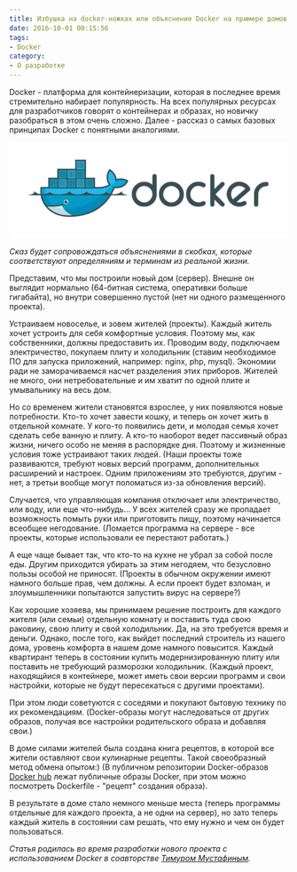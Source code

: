 ```yaml
---
title: Избушка на docker-ножках или объяснение Docker на примере домов
date: 2016-10-01 00:15:56
tags:
- Docker
category:
- О разработке
---
```


Docker - платформа для контейнеризации, которая в последнее время стремительно набирает популярность. На всех популярных ресурсах для разработчиков говорят о контейнерах и образах, но новичку разобраться в этом очень сложно. Далее - рассказ о самых базовых принципах Docker c понятными аналогиями.

<!-- more -->

![](/content/2016/10/docker-house/docker.png)

*Сказ будет сопровождаться объяснениями в скобках, которые соответствуют определяниям и терминам из реальной жизни.*

Представим, что мы построили новый дом (сервер). Внешне он выглядит нормально (64-битная система, оперативки больше гигабайта), но внутри совершенно пустой (нет ни одного размещенного проекта). 

Устраиваем новоселье, и зовем жителей (проекты). Каждый житель хочет устроить для себя комфортные условия. Поэтому мы, как собственники, должны предоставить их. Проводим воду, подключаем электричество, покупаем плиту и холодильник (ставим необходимое ПО для запуска приложений, например: nginx, php, mysql). Экономии ради не заморачиваемся насчет разделения этих приборов. Жителей не много, они нетребовательные и им хватит по одной плите и умывальнику на весь дом.

Но со временем жители становятся взрослее, у них появляются новые потребности. Кто-то хочет завести кошку, и теперь он хочет жить в отдельной комнате. У кого-то появились дети, и молодая семья хочет сделать себе ванную и плиту. А кто-то наоборот ведет пассивный образ жизни, ничего особо не меняя в распорядке дня. Поэтому и жизненные условия тоже устраивают таких людей. (Наши проекты тоже развиваются, требуют новых версий программ, дополнительных расширений и настроек. Одним приложениям это требуются, другим - нет, а третьи вообще могут поломаться из-за обновления версий).

Случается, что управляющая компания отключает или электричество, или воду, или еще что-нибудь... У всех жителей сразу же пропадает возможность помыть руки или приготовить пищу, поэтому начинается всеобщее негодование. (Ломается программа на сервере - все проекты, которые использовали ее перестают работать.)

А еще чаще бывает так, что кто-то на кухне не убрал за собой после еды. Другим приходится убирать за этим негодяем, что безусловно пользы особой не приносят. (Проекты в обычном окружении имеют намного больше прав, чем должны. А если проект будет взломан, и злоумышленники попытаются запустить вирус на сервере?)

Как хорошие хозяева, мы принимаем решение построить для каждого жителя (или семьи) отдельную комнату и поставить туда свою раковину, свою плиту и свой холодильник. Да, на это требуется время и деньги. Однако, после того, как выйдет последний строитель из нашего дома, уровень комфорта в нашем доме намного повысится. Каждый квартирант теперь в состоянии купить модернизированную плиту или поставить не требующий разморозки холодильник. (Каждый проект, находящйися в контейнере, может иметь свои версии программ и свои настройки, которые не будут пересекаться с другими проектами). 

При этом люди советуются с соседями и покупают бытовую технику по их рекомендациям. (Docker-образы могут наследоваться от других образов, получая все настройки родительского образа и добавляя свои.)

В доме силами жителей была создана книга рецептов, в которой все жители оставляют свои кулинарные рецепты. Такой своеобразный метод обмена опытом:) (В публичном репозитории Docker-образов [Docker hub](http://hub.docker.com) лежат публичные образы Docker, при этом можно посмотреть Dockerfile - "рецепт" создания образа).

В результате в доме стало немного меньше места (теперь программы отдельные для каждого проекта, а не одни на сервер), но зато теперь каждый житель в состоянии сам решать, что ему нужно и чем он будет пользоваться.  

*Статья родилась во время разработки нового проекта с использованием Docker в соавторстве [Тимуром Мустафиным](http://timur.clienddev.ru).*
